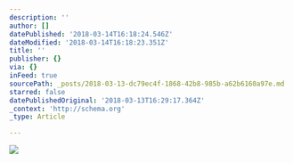 ```yaml
---
description: ''
author: []
datePublished: '2018-03-14T16:18:24.546Z'
dateModified: '2018-03-14T16:18:23.351Z'
title: ''
publisher: {}
via: {}
inFeed: true
sourcePath: _posts/2018-03-13-dc79ec4f-1868-42b8-985b-a62b6160a97e.md
starred: false
datePublishedOriginal: '2018-03-13T16:29:17.364Z'
_context: 'http://schema.org'
_type: Article

---
```

![](https://the-grid-user-content.s3-us-west-2.amazonaws.com/7f06862f-40e7-4007-b269-8b0be0cee182.jpg)